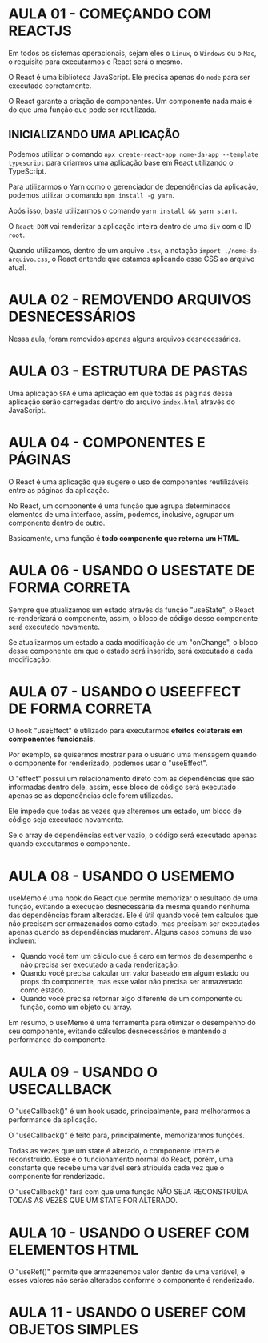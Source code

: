 # AULA 01 - COMEÇANDO COM REACTJS

Em todos os sistemas operacionais, sejam eles o `Linux`, o `Windows` ou o `Mac`, o requisito para executarmos o React será o mesmo.

O React é uma biblioteca JavaScript. Ele precisa apenas do `node` para ser executado corretamente.

O React garante a criação de componentes. Um componente nada mais é do que uma função que pode ser reutilizada.

## INICIALIZANDO UMA APLICAÇÃO

Podemos utilizar o comando `npx create-react-app nome-da-app --template typescript` para criarmos uma aplicação base em React utilizando o TypeScript.

Para utilizarmos o Yarn como o gerenciador de dependências da aplicação, podemos utilizar o comando `npm install -g yarn`.

Após isso, basta utilizarmos o comando `yarn install && yarn start`.

O `React DOM` vai renderizar a aplicação inteira dentro de uma `div` com o ID `root`.

Quando utilizamos, dentro de um arquivo `.tsx`, a notação `import ./nome-do-arquivo.css`, o React entende que estamos aplicando esse CSS ao arquivo atual.

# AULA 02 - REMOVENDO ARQUIVOS DESNECESSÁRIOS

Nessa aula, foram removidos apenas alguns arquivos desnecessários.

# AULA 03 - ESTRUTURA DE PASTAS

Uma aplicação `SPA` é uma aplicação em que todas as páginas dessa aplicação serão carregadas dentro do arquivo `index.html` através do JavaScript.

# AULA 04 - COMPONENTES E PÁGINAS

O React é uma aplicação que sugere o uso de componentes reutilizáveis entre as páginas da aplicação.

No React, um componente é uma função que agrupa determinados elementos de uma interface, assim, podemos, inclusive, agrupar um componente dentro de outro.

Basicamente, uma função é **todo componente que retorna um HTML**.

# AULA 06 - USANDO O USESTATE DE FORMA CORRETA

Sempre que atualizamos um estado através da função "useState", o React re-renderizará o componente, assim, o bloco de código desse componente será executado novamente.

Se atualizarmos um estado a cada modificação de um "onChange", o bloco desse componente em que o estado será inserido, será executado a cada modificação.

# AULA 07 - USANDO O USEEFFECT DE FORMA CORRETA

O hook "useEffect" é utilizado para executarmos **efeitos colaterais em componentes funcionais**.

Por exemplo, se quisermos mostrar para o usuário uma mensagem quando o componente for renderizado, podemos usar o "useEffect".

O "effect" possui um relacionamento direto com as dependências que são informadas dentro dele, assim, esse bloco de código será executado apenas se as dependências dele forem utilizadas.

Ele impede que todas as vezes que alteremos um estado, um bloco de código seja executado novamente.

Se o array de dependências estiver vazio, o código será executado apenas quando executarmos o componente.

# AULA 08 - USANDO O USEMEMO

useMemo é uma hook do React que permite memorizar o resultado de uma função, evitando a execução desnecessária da mesma quando nenhuma das dependências foram alteradas. Ele é útil quando você tem cálculos que não precisam ser armazenados como estado, mas precisam ser executados apenas quando as dependências mudarem. Alguns casos comuns de uso incluem:

- Quando você tem um cálculo que é caro em termos de desempenho e não precisa ser executado a cada renderização.
- Quando você precisa calcular um valor baseado em algum estado ou props do componente, mas esse valor não precisa ser armazenado como estado.
- Quando você precisa retornar algo diferente de um componente ou função, como um objeto ou array.

Em resumo, o useMemo é uma ferramenta para otimizar o desempenho do seu componente, evitando cálculos desnecessários e mantendo a performance do componente.

# AULA 09 - USANDO O USECALLBACK

O "useCallback()" é um hook usado, principalmente, para melhorarmos a performance da aplicação.

O "useCallback()" é feito para, principalmente, memorizarmos funções.

Todas as vezes que um state é alterado, o componente inteiro é reconstruído. Esse é o funcionamento normal do React, porém, uma constante que recebe uma variável será atribuída cada vez que o componente for renderizado.

O "useCallback()" fará com que uma função NÃO SEJA RECONSTRUÍDA TODAS AS VEZES QUE UM STATE FOR ALTERADO.

# AULA 10 - USANDO O USEREF COM ELEMENTOS HTML

O "useRef()" permite que armazenemos valor dentro de uma variável, e esses valores não serão alterados conforme o componente é renderizado.

# AULA 11 - USANDO O USEREF COM OBJETOS SIMPLES
